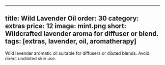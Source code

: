 
---
title: Wild Lavender Oil
order: 30
category: extras
price: 12
image: mint.png
short: Wildcrafted lavender aroma for diffuser or blend.
tags: [extras, lavender, oil, aromatherapy]
---

Wild lavender aromatic oil suitable for diffusers or diluted blends. Avoid direct undiluted skin use.
